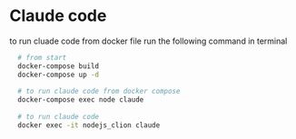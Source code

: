 # Claude code
to run cluade code from docker file run the following command in terminal
```bash
  # from start 
  docker-compose build
  docker-compose up -d
  
  # to run claude code from docker compose
  docker-compose exec node claude
  
  # to run claude code
  docker exec -it nodejs_clion claude
```